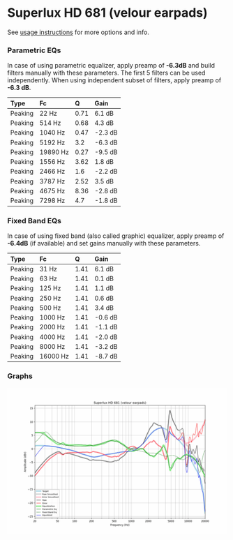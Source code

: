 # Superlux HD 681 (velour earpads)
See [usage instructions](https://github.com/jaakkopasanen/AutoEq#usage) for more options and info.

### Parametric EQs
In case of using parametric equalizer, apply preamp of **-6.3dB** and build filters manually
with these parameters. The first 5 filters can be used independently.
When using independent subset of filters, apply preamp of **-6.3 dB**.

| Type    | Fc       |    Q | Gain    |
|:--------|:---------|:-----|:--------|
| Peaking | 22 Hz    | 0.71 | 6.1 dB  |
| Peaking | 514 Hz   | 0.68 | 4.3 dB  |
| Peaking | 1040 Hz  | 0.47 | -2.3 dB |
| Peaking | 5192 Hz  | 3.2  | -6.3 dB |
| Peaking | 19890 Hz | 0.27 | -9.5 dB |
| Peaking | 1556 Hz  | 3.62 | 1.8 dB  |
| Peaking | 2466 Hz  | 1.6  | -2.2 dB |
| Peaking | 3787 Hz  | 2.52 | 3.5 dB  |
| Peaking | 4675 Hz  | 8.36 | -2.8 dB |
| Peaking | 7298 Hz  | 4.7  | -1.8 dB |

### Fixed Band EQs
In case of using fixed band (also called graphic) equalizer, apply preamp of **-6.4dB**
(if available) and set gains manually with these parameters.

| Type    | Fc       |    Q | Gain    |
|:--------|:---------|:-----|:--------|
| Peaking | 31 Hz    | 1.41 | 6.1 dB  |
| Peaking | 63 Hz    | 1.41 | 0.1 dB  |
| Peaking | 125 Hz   | 1.41 | 1.1 dB  |
| Peaking | 250 Hz   | 1.41 | 0.6 dB  |
| Peaking | 500 Hz   | 1.41 | 3.4 dB  |
| Peaking | 1000 Hz  | 1.41 | -0.6 dB |
| Peaking | 2000 Hz  | 1.41 | -1.1 dB |
| Peaking | 4000 Hz  | 1.41 | -2.0 dB |
| Peaking | 8000 Hz  | 1.41 | -3.2 dB |
| Peaking | 16000 Hz | 1.41 | -8.7 dB |

### Graphs
![](./Superlux%20HD%20681%20(velour%20earpads).png)